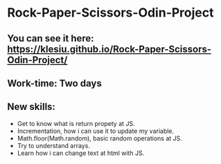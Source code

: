 # Rock-Paper-Scissors-Odin-Project
## You can see it here: https://klesiu.github.io/Rock-Paper-Scissors-Odin-Project/
## Work-time: Two days
## New skills:
- Get to know what is return propety at JS.
- Incrementation, how i can use it to update my variable.
- Math.floor(Math.random), basic random operations at JS.
- Try to understand arrays.
- Learn how i can change text at html with JS.

